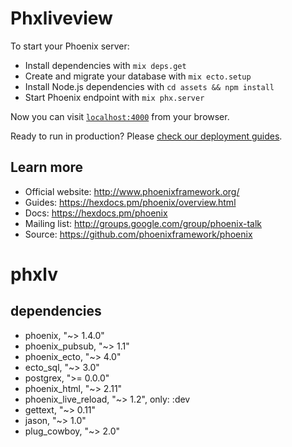 # Phxliveview

To start your Phoenix server:

- Install dependencies with `mix deps.get`
- Create and migrate your database with `mix ecto.setup`
- Install Node.js dependencies with `cd assets && npm install`
- Start Phoenix endpoint with `mix phx.server`

Now you can visit [`localhost:4000`](http://localhost:4000) from your browser.

Ready to run in production? Please [check our deployment guides](https://hexdocs.pm/phoenix/deployment.html).

## Learn more

- Official website: http://www.phoenixframework.org/
- Guides: https://hexdocs.pm/phoenix/overview.html
- Docs: https://hexdocs.pm/phoenix
- Mailing list: http://groups.google.com/group/phoenix-talk
- Source: https://github.com/phoenixframework/phoenix

# phxlv

## dependencies

- phoenix, "~> 1.4.0"
- phoenix_pubsub, "~> 1.1"
- phoenix_ecto, "~> 4.0"
- ecto_sql, "~> 3.0"
- postgrex, ">= 0.0.0"
- phoenix_html, "~> 2.11"
- phoenix_live_reload, "~> 1.2", only: :dev
- gettext, "~> 0.11"
- jason, "~> 1.0"
- plug_cowboy, "~> 2.0"
